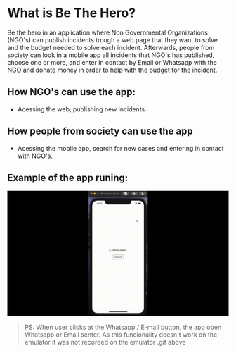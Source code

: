 # What is Be The Hero?

Be the hero in an application where Non Governmental Organizations (NGO's) can publish incidents trough a web page that they want to solve and the budget needed to solve each incident. Afterwards, people from society can look in a mobile app all incidents that NGO's has published, choose one or more, and enter in contact by Email or Whatsapp with the NGO and donate money in order to help with the budget for the incident.

## How NGO's can use the app:

- Acessing the web, publishing new incidents.

## How people from society can use the app

- Acessing the mobile app, search for new cases and entering in contact with NGO's.



## Example of the app runing:

![User from society looking at incidents](demo/user_side.gif)


> PS: When user clicks at the Whatsapp / E-mail button, the app open Whatsapp or Email senter. As this funcionality doesn't work on the emulator it was not recorded on the emulator .gif above

